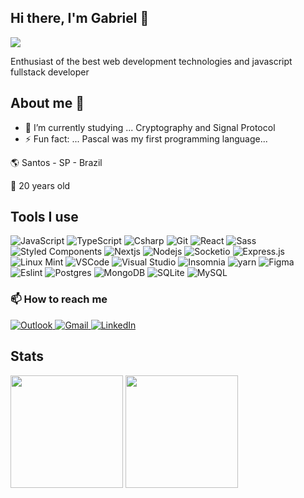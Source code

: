 ## Hi there, I'm Gabriel 👋
![](https://komarev.com/ghpvc/?username=GabrSobral&label=PROFILE+VIEWS)

Enthusiast of the best web development technologies and javascript fullstack developer


## About me 🤔

- 🌱 I’m currently studying ... Cryptography and Signal Protocol
- ⚡ Fun fact: ... Pascal was my first programming language...

:earth_americas: Santos - SP - Brazil

:birthday: 20 years old


## Tools I use

<p>
  <img alt="JavaScript" src="https://img.shields.io/badge/-JavaScript-e0c050?style=flat-square&logo=javascript&logoColor=white" />
  <img alt="TypeScript" src="https://img.shields.io/badge/-TypeScript-007ACC?style=flat-square&logo=typescript&logoColor=white" />
  <img alt="Csharp" src="https://img.shields.io/badge/-C%23-7c209C?style=flat-square&logo=c-sharp&logoColor=white" />
  <img alt="Git" src="https://img.shields.io/badge/-Git-F05032?style=flat-square&logo=git&logoColor=white" />
  
  <img alt="React" src="https://img.shields.io/badge/React-%2320232a.svg?style=flat-square&logo=React&logoColor=%2361DAFB"/>
  <img alt="Sass" src="https://img.shields.io/badge/-Sass-CC6699?style=flat-square&logo=sass&logoColor=white" />
  <img alt="Styled Components" src="https://img.shields.io/badge/-Styled_Components-db7092?style=flat-square&logo=styled-components&logoColor=white" />
  <img alt="Nextjs" src="https://img.shields.io/badge/-Nextjs-191929?style=flat-square&logo=next.js&logoColor=white" />
 
  <img alt="Nodejs" src="https://img.shields.io/badge/-Nodejs-43853d?style=flat-square&logo=node.js&logoColor=white" />
  <img alt="Socketio" src="https://img.shields.io/badge/-Socket.io-010101?style=flat-square&logo=socket.io&logoColor=white" />
  <img alt="Express.js" src="https://img.shields.io/badge/Express.js-%23404d59.svg?style=flat-square&logo=Express&logoColor=%2361DAFB"/>
  
  <img alt="Linux Mint" src="https://img.shields.io/badge/-Mint-87CF3E?style=flat-square&logo=linux%20mint&logoColor=white" />
  <img alt="VSCode" src="https://img.shields.io/badge/-Code-1073C9?style=flat-square&logo=visual%20studio%20code&logoColor=white" />
  <img alt="Visual Studio" src="https://img.shields.io/badge/VisualStudio-5C2D91.svg?style=flat-square&logo=visual-studio&logoColor=white"/>
  <img alt="Insomnia" src="https://img.shields.io/badge/-Insomnia-6a4fa0?style=flat-square&logo=insomnia&logoColor=white" />
  <img alt="yarn" src="https://img.shields.io/badge/-Yarn-2168B6?style=flat-square&logo=yarn&logoColor=white" />
  <img alt="Figma" src="https://img.shields.io/badge/-Figma-eb7039?style=flat-square&logo=figma&logoColor=white" />
  <img alt="Eslint" src="https://img.shields.io/badge/-ESLint-595fba?style=flat-square&logo=eslint&logoColor=white" />
 
  <img alt="Postgres" src="https://img.shields.io/badge/-Postgres-338791?style=flat-square&logo=postgresql&logoColor=white" />
  <img alt="MongoDB" src="https://img.shields.io/badge/-MongoDB-13aa52?style=flat-square&logo=mongodb&logoColor=white" />
  <img alt="SQLite" src ="https://img.shields.io/badge/SQLite-%2307405e.svg?style=flat-square&logo=sqlite&logoColor=white"/>
  <img alt="MySQL" src="https://img.shields.io/badge/MySQL-%2300f.svg?style=flat-square&logo=mysql&logoColor=white"/>
 </p> 

### 📫 How to reach me

<p>
  <a target="_blank" href="mailto:gabriel_sobral@live.com?subject=[GitHub]">
    <img alt="Outlook" src="https://img.shields.io/badge/Gabriel_Sobral@live.com-0078D4?style=for-the-badge&logo=microsoft-outlook&logoColor=white" />
  </a>
  
  <a target="_blank" href="mailto:gabriel.sobral1367@gmail.com?subject=[GitHub]">
    <img alt="Gmail" src="https://img.shields.io/badge/Gabriel.Sobral1367@gmail.com-D14836?style=for-the-badge&logo=gmail&logoColor=white" />
  </a>
  
   <a target="_blank" href="https://www.linkedin.com/in/gabriel-sobral-069b78216/">
    <img alt="LinkedIn" src="https://img.shields.io/badge/Gabriel Sobral-%230077B5.svg?style=for-the-badge&logo=linkedin&logoColor=white"/>
  </a>
  
</p>

## Stats

<div>
  <img height="180em" src="https://github-readme-stats.vercel.app/api?username=GabrSobral&show_icons=true&theme=radical&include_all_commits=true&count_private=true"/>
  <img height="180em" src="https://github-readme-stats.vercel.app/api/top-langs/?username=GabrSobral&layout=compact&langs_count=10&theme=radical"/>
</div>
<!-- <img src="https://github-readme-stats.vercel.app/api/wakatime?username=GabrSobral&layout=compact"> -->
